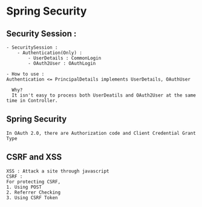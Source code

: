 # Spring Security

## Security Session :

    - SecuritySession :
        - Authentication(Only) :
            - UserDetails : CommonLogin
            - OAuth2User : OAuthLogin

    - How to use :
    Authentication <= PrincipalDetails implements UserDetails, OAuthUser

      Why?
      It isn't easy to process both UserDeatils and OAuth2User at the same time in Controller.

## Spring Security

    In OAuth 2.0, there are Authorization code and Client Credential Grant Type

## CSRF and XSS

    XSS : Attack a site through javascript
    CSRF : 
    For protecting CSRF,
    1. Using POST
    2. Referrer Checking
    3. Using CSRF Token
